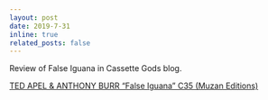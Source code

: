 ```yaml
---
layout: post
date: 2019-7-31
inline: true
related_posts: false
---
```


Review of False Iguana in Cassette Gods blog. 



<a href="http://cassettegods.blogspot.com/2019/07/ted-apel-anthony-burr-false-iguana-c35.html">TED APEL & ANTHONY BURR “False Iguana” C35 (Muzan Editions)


